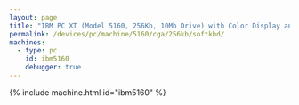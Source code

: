 ```yaml
---
layout: page
title: "IBM PC XT (Model 5160, 256Kb, 10Mb Drive) with Color Display and Soft Keyboard"
permalink: /devices/pc/machine/5160/cga/256kb/softkbd/
machines:
  - type: pc
    id: ibm5160
    debugger: true
---
```


{% include machine.html id="ibm5160" %}
